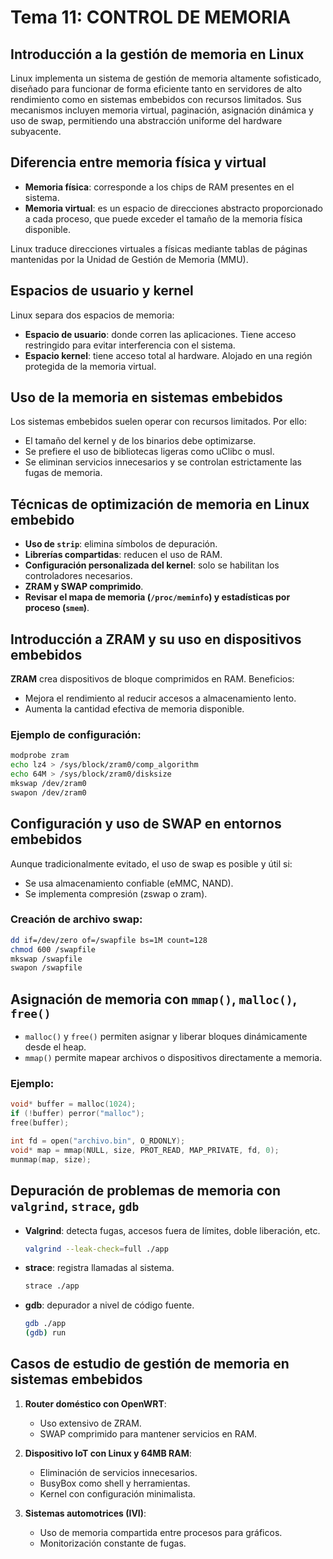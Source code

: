 # Tema 11: CONTROL DE MEMORIA

## Introducción a la gestión de memoria en Linux
Linux implementa un sistema de gestión de memoria altamente sofisticado, diseñado para funcionar de forma eficiente tanto en servidores de alto rendimiento como en sistemas embebidos con recursos limitados. Sus mecanismos incluyen memoria virtual, paginación, asignación dinámica y uso de swap, permitiendo una abstracción uniforme del hardware subyacente.

## Diferencia entre memoria física y virtual
- **Memoria física**: corresponde a los chips de RAM presentes en el sistema.
- **Memoria virtual**: es un espacio de direcciones abstracto proporcionado a cada proceso, que puede exceder el tamaño de la memoria física disponible.

Linux traduce direcciones virtuales a físicas mediante tablas de páginas mantenidas por la Unidad de Gestión de Memoria (MMU).

## Espacios de usuario y kernel
Linux separa dos espacios de memoria:
- **Espacio de usuario**: donde corren las aplicaciones. Tiene acceso restringido para evitar interferencia con el sistema.
- **Espacio kernel**: tiene acceso total al hardware. Alojado en una región protegida de la memoria virtual.

## Uso de la memoria en sistemas embebidos
Los sistemas embebidos suelen operar con recursos limitados. Por ello:
- El tamaño del kernel y de los binarios debe optimizarse.
- Se prefiere el uso de bibliotecas ligeras como uClibc o musl.
- Se eliminan servicios innecesarios y se controlan estrictamente las fugas de memoria.

## Técnicas de optimización de memoria en Linux embebido
- **Uso de `strip`**: elimina símbolos de depuración.
- **Librerías compartidas**: reducen el uso de RAM.
- **Configuración personalizada del kernel**: solo se habilitan los controladores necesarios.
- **ZRAM y SWAP comprimido**.
- **Revisar el mapa de memoria (`/proc/meminfo`) y estadísticas por proceso (`smem`)**.

## Introducción a ZRAM y su uso en dispositivos embebidos
**ZRAM** crea dispositivos de bloque comprimidos en RAM. Beneficios:
- Mejora el rendimiento al reducir accesos a almacenamiento lento.
- Aumenta la cantidad efectiva de memoria disponible.

### Ejemplo de configuración:
```bash
modprobe zram
echo lz4 > /sys/block/zram0/comp_algorithm
echo 64M > /sys/block/zram0/disksize
mkswap /dev/zram0
swapon /dev/zram0
```

## Configuración y uso de SWAP en entornos embebidos
Aunque tradicionalmente evitado, el uso de swap es posible y útil si:
- Se usa almacenamiento confiable (eMMC, NAND).
- Se implementa compresión (zswap o zram).

### Creación de archivo swap:
```bash
dd if=/dev/zero of=/swapfile bs=1M count=128
chmod 600 /swapfile
mkswap /swapfile
swapon /swapfile
```

## Asignación de memoria con `mmap()`, `malloc()`, `free()`
- `malloc()` y `free()` permiten asignar y liberar bloques dinámicamente desde el heap.
- `mmap()` permite mapear archivos o dispositivos directamente a memoria.

### Ejemplo:
```c
void* buffer = malloc(1024);
if (!buffer) perror("malloc");
free(buffer);
```

```c
int fd = open("archivo.bin", O_RDONLY);
void* map = mmap(NULL, size, PROT_READ, MAP_PRIVATE, fd, 0);
munmap(map, size);
```

## Depuración de problemas de memoria con `valgrind`, `strace`, `gdb`
- **Valgrind**: detecta fugas, accesos fuera de límites, doble liberación, etc.
  ```bash
  valgrind --leak-check=full ./app
  ```
- **strace**: registra llamadas al sistema.
  ```bash
  strace ./app
  ```
- **gdb**: depurador a nivel de código fuente.
  ```bash
  gdb ./app
  (gdb) run
  ```

## Casos de estudio de gestión de memoria en sistemas embebidos
1. **Router doméstico con OpenWRT**:
   - Uso extensivo de ZRAM.
   - SWAP comprimido para mantener servicios en RAM.

2. **Dispositivo IoT con Linux y 64MB RAM**:
   - Eliminación de servicios innecesarios.
   - BusyBox como shell y herramientas.
   - Kernel con configuración minimalista.

3. **Sistemas automotrices (IVI)**:
   - Uso de memoria compartida entre procesos para gráficos.
   - Monitorización constante de fugas.


